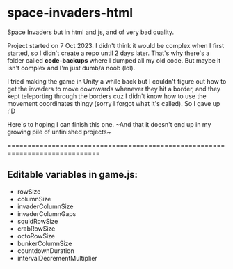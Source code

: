 # space-invaders-html

Space Invaders but in html and js, and of very bad quality.

Project started on 7 Oct 2023.
I didn't think it would be complex when I first started, so I didn't create a repo until 2 days later. That's why there's a folder called <b>code-backups</b> where I dumped all my old code. But maybe it isn't complex and I'm just dumb/a noob (lol).

I tried making the game in Unity a while back but I couldn't figure out how to get the invaders to move downwards whenever they hit a border, and they kept teleporting through the borders cuz I didn't know how to use the movement coordinates thingy (sorry I forgot what it's called). So I gave up :'D

Here's to hoping I can finish this one.
~And that it doesn't end up in my growing pile of unfinished projects~

=============================================================================

## Editable variables in <b>game.js</b>:
<ul>
    <li>rowSize</li>
    <li>columnSize</li>
    <li>invaderColumnSize</li>
    <li>invaderColumnGaps</li>
    <li>squidRowSize</li>
    <li>crabRowSize</li>
    <li>octoRowSize</li>
    <li>bunkerColumnSize</li>
    <li>countdownDuration</li>
    <li>intervalDecrementMultiplier</li>
</ul>
